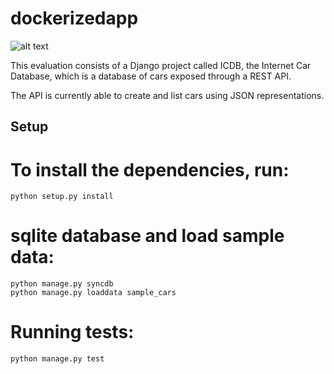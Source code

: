 # dockerizedapp

![alt text](https://travis-ci.org/sushanthpy/dockerizedapp.svg "Test cases for cars")


This evaluation consists of a Django project called ICDB, the Internet Car
Database, which is a database of cars exposed through a REST API.

The API is currently able to create and list cars using JSON representations.

## Setup

# To install the dependencies, run:
    python setup.py install

# sqlite database and load sample data:
    python manage.py syncdb
    python manage.py loaddata sample_cars

# Running tests:
    python manage.py test

